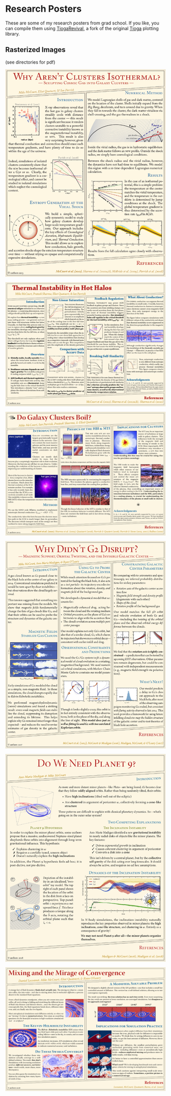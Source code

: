 # Research Posters

These are some of my research posters from grad school.
If you like, you can compile them using [TiogaRevival](https://github.com/mkmcc/TiogaRevival), a fork of the original [Tioga](https://tioga.sourceforge.net) plotting library.


## Rasterized Images
(see directories for pdf)

![outer parts poster](./OuterParts/outer-parts.png)

![thermal instability poster](./ThermalInstability/thermal-instability.png)

![buoyancy poster](./BuoyancySaturation/buoyancy-saturation.png)

![gas clouds poster](./GasClouds/gas-clouds.png)

![planet 9](./InclinationInstability/inclination-instability.png)

![mixing](./Mixing/mixing.png)
